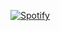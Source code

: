 [![Spotify](https://spotify-playing-y9susnhh.vercel.app/api/spotify?background_color=0d1117&border_color=ffffff)](https://open.spotify.com/user/omnitenebris)

